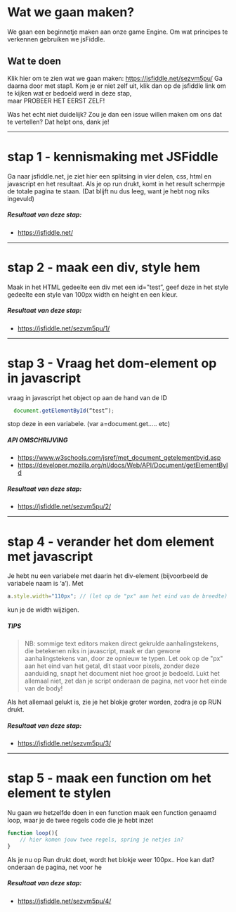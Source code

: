 # Wat we gaan maken?
We gaan een beginnetje maken aan onze game Engine. Om wat principes te verkennen gebruiken we jsFiddle.

## Wat te doen
Klik hier om te zien wat we gaan maken:  https://jsfiddle.net/sezvm5pu/
Ga daarna door met stap1. Kom je er niet zelf uit, klik dan op de jsfiddle link om te kijken wat er bedoeld werd in deze stap,  
maar PROBEER HET EERST ZELF! 

Was het echt niet duidelijk? Zou je dan een issue willen maken om ons dat te vertellen? Dat helpt ons, dank je!

---
# stap 1 - kennismaking met JSFiddle
Ga naar jsfiddle.net, je ziet hier een splitsing in vier delen, css, html en javascript en het resultaat.
Als je op run drukt, komt in het result schermpje de totale pagina te staan. (Dat blijft nu dus leeg, want je hebt nog niks ingevuld)

##### Resultaat van deze stap:
-  https://jsfiddle.net/

---
# stap 2 - maak een div, style hem
Maak in het HTML gedeelte een div met een id=”test”, geef deze in het style gedeelte een style van 100px width en height en een kleur.
##### Resultaat van deze stap:
- https://jsfiddle.net/sezvm5pu/1/

---
# stap 3 - Vraag het dom-element op in javascript
vraag in javascript het object op aan de hand van de ID 
```js
  document.getElementById(“test”);
```
stop deze in een variabele. (var a=document.get..... etc)

##### API OMSCHRIJVING
 - https://www.w3schools.com/jsref/met_document_getelementbyid.asp
 - https://developer.mozilla.org/nl/docs/Web/API/Document/getElementById

##### Resultaat van deze stap:
- https://jsfiddle.net/sezvm5pu/2/

---
# stap 4 - verander het dom element met javascript
Je hebt nu een variabele met daarin het div-element (bijvoorbeeld de variabele naam is ‘a’).
Met 
```js
a.style.width="110px"; // (let op de "px" aan het eind van de breedte) 
```
kun je de width wijzigen. 

##### TIPS

> NB: sommige text editors maken direct gekrulde aanhalingstekens, die betekenen niks in javascript, maak er dan gewone aanhalingstekens van, door ze opnieuw te typen.
> Let ook op de "px" aan het eind van het getal, dit staat voor pixels, zonder deze aanduiding, snapt het document niet hoe groot je bedoeld.
> Lukt het allemaal niet, zet dan je script onderaan de pagina, net voor het einde van de body!

Als het allemaal gelukt is, zie je het blokje groter worden, zodra je op RUN drukt.

##### Resultaat van deze stap:
- https://jsfiddle.net/sezvm5pu/3/

---
# stap 5 - maak een function om het element te stylen
Nu gaan we hetzelfde doen in een function maak een function genaamd loop, waar je de twee regels code die je hebt inzet 
```js
function loop(){
    // hier komen jouw twee regels, spring je netjes in?
}
```
Als je nu op Run drukt doet, wordt het blokje weer 100px.. Hoe kan dat?
 onderaan de pagina, net voor he

##### Resultaat van deze stap:
- https://jsfiddle.net/sezvm5pu/4/


